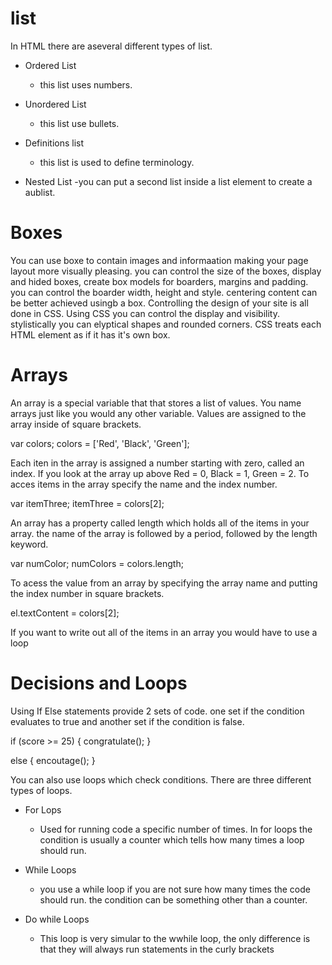 # list

In HTML there are aseveral different types of list.
 - Ordered List
    - this list uses numbers.

 - Unordered List
    - this list use bullets.

 - Definitions list
    - this list is used to define terminology.

 - Nested List
    -you can put a second list inside a list element to create a aublist.

# Boxes

You can use boxe to contain images and informaation making your page layout more visually pleasing.
you can control the size of the boxes, display and hided boxes, create box models for boarders, margins and padding.  you can control the boarder width, height and style. centering content can be better achieved usingb a box. Controlling the design of your site is all done in CSS. Using CSS you can control the display and visibility.  stylistically you can elyptical shapes and rounded corners. CSS treats each HTML element as if it has it's own box.

# Arrays

An array is a special variable that that stores a list of values. You name arrays just like you would any other variable. Values are assigned to the array inside of square brackets.

  var colors;
  colors = ['Red', 'Black', 'Green'];

Each iten in the array is assigned a number starting with zero, called an index.  If you look at the array up above Red = 0, Black = 1, Green = 2. To acces items in the array specify the name and the index number.

  var itemThree;
  itemThree = colors[2];

An array has a property called length which holds all of the items in your array. the name of the array is followed by a period, followed by the length keyword.

  var numColor;
  numColors = colors.length;

To acess the value from an array by specifying the array name and putting the index number in square brackets.

  el.textContent = colors[2];

  If you want to write out all of the items in an array you would have to use a loop

# Decisions and Loops

Using If Else statements provide 2 sets of code. one set if the condition evaluates to true and another set if the condition is false.

if (score >= 25) {
  congratulate();
}

else {
  encoutage();
}

You can also use loops which check conditions. There are three different types of loops.

  * For Lops
    - Used for running code a specific number of times. In for loops the condition is usually a counter which tells how many times a loop should run.

  * While Loops
    - you use a while loop if you are not sure how many times the code should run.  the condition can be something other than a counter.

  * Do while Loops 
    - This loop is very simular to the wwhile loop, the only difference is that they will always run statements in the curly brackets
